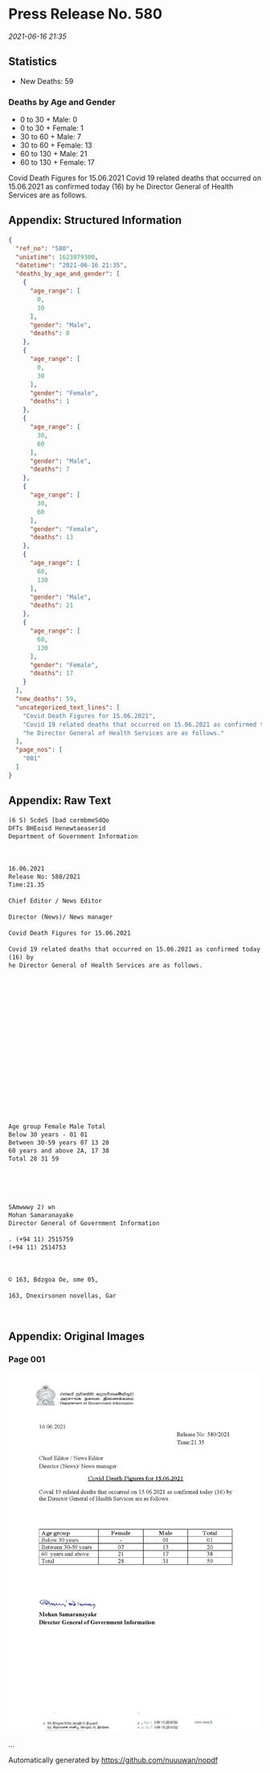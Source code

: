 
# Press Release No. 580
*2021-06-16 21:35*
## Statistics
* New Deaths: 59
### Deaths by Age and Gender
* 0 to 30 + Male: 0
* 0 to 30 + Female: 1
* 30 to 60 + Male: 7
* 30 to 60 + Female: 13
* 60 to 130 + Male: 21
* 60 to 130 + Female: 17


Covid Death Figures for 15.06.2021
Covid 19 related deaths that occurred on 15.06.2021 as confirmed today (16) by
he Director General of Health Services are as follows.

## Appendix: Structured Information
```json
{
  "ref_no": "580",
  "unixtime": 1623879300,
  "datetime": "2021-06-16 21:35",
  "deaths_by_age_and_gender": [
    {
      "age_range": [
        0,
        30
      ],
      "gender": "Male",
      "deaths": 0
    },
    {
      "age_range": [
        0,
        30
      ],
      "gender": "Female",
      "deaths": 1
    },
    {
      "age_range": [
        30,
        60
      ],
      "gender": "Male",
      "deaths": 7
    },
    {
      "age_range": [
        30,
        60
      ],
      "gender": "Female",
      "deaths": 13
    },
    {
      "age_range": [
        60,
        130
      ],
      "gender": "Male",
      "deaths": 21
    },
    {
      "age_range": [
        60,
        130
      ],
      "gender": "Female",
      "deaths": 17
    }
  ],
  "new_deaths": 59,
  "uncategorized_text_lines": [
    "Covid Death Figures for 15.06.2021",
    "Covid 19 related deaths that occurred on 15.06.2021 as confirmed today (16) by",
    "he Director General of Health Services are as follows."
  ],
  "page_nos": [
    "001"
  ]
}
```

## Appendix: Raw Text
```text
(6 S) ScdeS [bad cermbmeSdQo
DFTs BHEoisd Henewtaeaserid
Department of Government Information

 

16.06.2021
Release No: 580/2021
Time:21.35

Chief Editor / News Editor

Director (News)/ News manager

Covid Death Figures for 15.06.2021

Covid 19 related deaths that occurred on 15.06.2021 as confirmed today (16) by
he Director General of Health Services are as follows.

 

 

 

 

 

 

 

 

 

Age group Female Male Total
Below 30 years - 01 01
Between 30-59 years 07 13 20
60 years and above 2A, 17 38
Total 28 31 59

 

 

SAmwwwy 2) wn
Mohan Samaranayake
Director General of Government Information

. (+94 11) 2515759
(+94 11) 2514753

 

© 163, Bdzgoa Oe, ome 05,

163, Dnexirsonen novellas, Gar

 

```

## Appendix: Original Images

### Page 001

![page_no](https://raw.githubusercontent.com/nuuuwan/nopdf_data/main/nopdf.dgigovlk.ref580.page001.jpeg)
        

...

Automatically generated by https://github.com/nuuuwan/nopdf

    
    